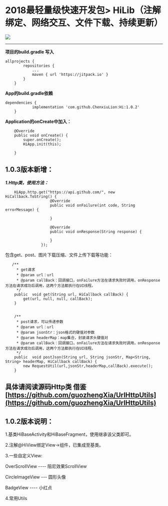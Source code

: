 2018最轻量级快速开发包> HiLib（注解绑定、网络交互、文件下载、持续更新）
===
[![](https://jitpack.io/v/ChenxiuLion/Hi.svg)](https://jitpack.io/#ChenxiuLion/Hi)  

---
**项目的build.gradle 写入**

```
allprojects {
		repositories {
			...
			maven { url 'https://jitpack.io' }
		}
	}
```

**App的build.gradle依赖**
```
dependencies {
	        implementation 'com.github.ChenxiuLion:Hi:1.0.2'
	}
```

**Application的onCreate中加入：**
```
    @Override
    public void onCreate() {
        super.onCreate();
        HiApp.init(this);

    }
```

1.0.3版本新增：
---
***1.Http类，使用方法：***
```
    HiApp.http.get("https://api.github.com/", new HiCallback.ToString() {
                    @Override
                    public void onFailure(int code, String errorMessage) {

                    }

                    @Override
                    public void onResponse(String response) {

                    }
                });
```
包含get、post、图片下载压缩、文件上传下载等功能：
```
   /**
     * get请求
     * @param url：url
     * @param callBack：回调接口，onFailure方法在请求失败时调用，onResponse方法在请求成功后调用，这两个方法都执行在UI线程。
     */
    public  void get(String url, HiCallback callBack) {
        get(url, null, null, callBack);
    }


```
```
    /**
     * post请求，可以传递参数
     * @param url：url
     * @param jsonStr：json格式的键值对参数
     * @param headerMap：map集合，封装请求头键值对
     * @param callBack：回调接口，onFailure方法在请求失败时调用，onResponse方法在请求成功后调用，这两个方法都执行在UI线程。
     */
    public  void postJson(String url, String jsonStr, Map<String, String> headerMap, HiCallback callBack) {
        new RequestUtil(url,jsonStr,headerMap,callBack).execute();
    }

```
具体请阅读源码Http类 借鉴[https://github.com/guozhengXia/UrlHttpUtils](https://github.com/guozhengXia/UrlHttpUtils)
---
1.0.2版本说明：
---
1.基类HiBaseActivity和HiBaseFragment，使用继承该父类即可。

2.注解@HiView绑定View->组件，已集成至基类。

3.一些自定义View:

OverScrollView ---- 阻尼效果ScrollView

CircleImageView --- 圆形头像

BadgeView      ---- 小红点

4.常用Utils


